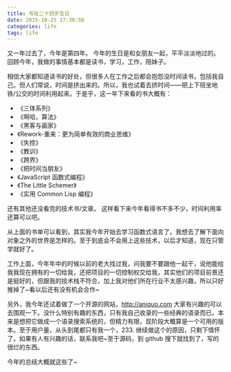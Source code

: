 ```yaml
---
title: 写在二十四岁生日
date: 2015-10-25 17:38:50
categories: life
tags: life
---
```


又一年过去了，今年是第四年。
今年的生日是和女朋友一起，平平淡淡地过的。
回顾今年，我做的事情基本都是读书，学习，工作，陪妹子。

相信大家都知道读书的好处，但很多人在工作之后都会抱怨没时间读书，包括我自己。但人们常说，时间是挤出来的。所以，我也试着去挤时间——把上下班坐地铁/公交的时间利用起来。于是乎，这一年下来看的书大概有：

- 《三体系列》
- 《啊哈，算法》
- 《黑客与画家》
- 《Rework-重来：更为简单有效的商业思维》
- 《失控》
- 《教训》
- 《跨界》
- 《把时间当朋友》
- 《JavaScript 函数式编程》
- 《The Little Schemer》
- 《实用 Common Lisp 编程》

还有其他还没看完的技术书/文章。
这样看下来今年看得书不多不少，时间利用率还算可以吧。

从上面的书单可以看到，其实我今年开始去学习函数式语言了。我想去了解下面向对象之外的世界是怎样的。至于到底会不会用上这些技术，以后才知道，现在只管学就好了。

工作上面，今年年中的时候以前的老大找过我，问我要不要跟他一起干，说他能给我我现在拥有的一切给我，还把项目的一切控制权交给我，其实他们的项目前景还是挺好的，但跟我的技术栈不符合，加上我对他们所在行业不太感兴趣，所以只好推掉了~看以后还有没有机会合作~

另外，我今年还试着做了一个开源的网站，http://aniquo.com 大家有兴趣的可以去围观一下。没什么特别有趣的东西，只有我自己收录的一些经典的语录而已。本来是想把它做成一个语录搜索系统的，但精力有限，现阶段大概算是一个可用的版本。至于用户量，从头到尾都只有我一个，233. 继续做这个的原因，只剩下情怀了。如果有人有兴趣的话，联系我吧~至于源码，到 github 搜下就找到了，写的很烂的东西。

今年的总结大概就这些了~
